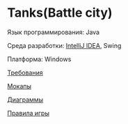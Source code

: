 # Tanks(Battle city)

Язык программирования: Java

Среда разработки: [IntelliJ IDEA](https://www.jetbrains.com/idea/download/#section=windows), Swing

Платформа: Windows

[Требования](https://github.com/Skuuukaaa/Tanks/blob/master/%D0%94%D0%BE%D0%BA%D1%83%D0%BC%D0%B5%D0%BD%D1%82%D1%8B/%D0%A2%D1%80%D0%B5%D0%B1%D0%BE%D0%B2%D0%B0%D0%BD%D0%B8%D1%8F.md)

[Мокапы](https://github.com/Skuuukaaa/Tanks/tree/master/%D0%9C%D0%BE%D0%BA%D0%B0%D0%BF%D1%8B)

[Диаграммы](https://github.com/Skuuukaaa/Tanks/tree/master/%D0%94%D0%B8%D0%B0%D0%B3%D1%80%D0%B0%D0%BC%D0%BC%D1%8B)

[Правила игры](https://github.com/Skuuukaaa/Tanks/blob/master/%D0%94%D0%BE%D0%BA%D1%83%D0%BC%D0%B5%D0%BD%D1%82%D1%8B/%D0%9F%D1%80%D0%B0%D0%B2%D0%B8%D0%BB%D0%B0%20%D0%B8%D0%B3%D1%80%D1%8B.md)
